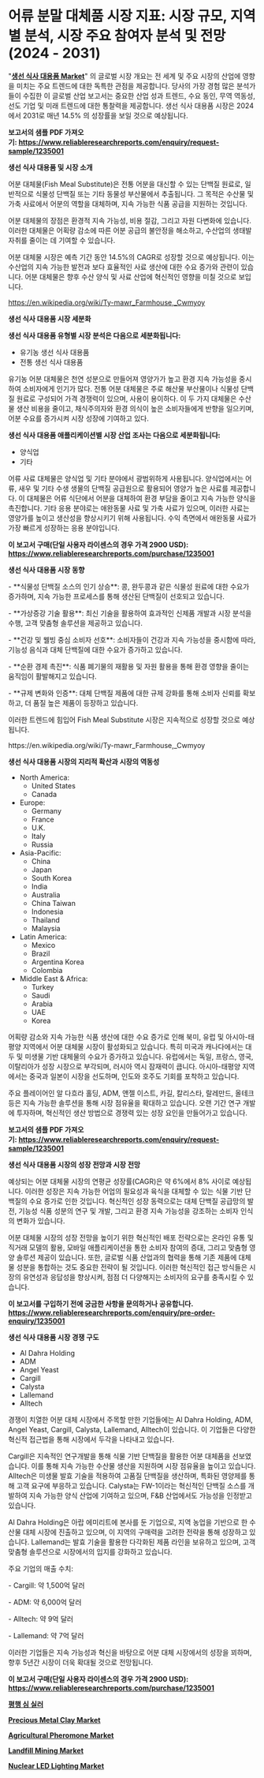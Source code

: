 <p><h1>어류 분말 대체품 시장 지표: 시장 규모, 지역별 분석, 시장 주요 참여자 분석 및 전망 (2024 - 2031)</h1></p><p>"<strong><a href="https://www.reliableresearchreports.com/fish-meal-substitute-r1235001">생선 식사 대용품 Market</a></strong>" 의 글로벌 시장 개요는 전 세계 및 주요 시장의 산업에 영향을 미치는 주요 트렌드에 대한 독특한 관점을 제공합니다. 당사의 가장 경험 많은 분석가들이 수집한 이 글로벌 산업 보고서는 중요한 산업 성과 트렌드, 수요 동인, 무역 역동성, 선도 기업 및 미래 트렌드에 대한 통찰력을 제공합니다. 생선 식사 대용품 시장은 2024에서 2031로 매년 14.5% 의 성장률을 보일 것으로 예상됩니다.</p>
<p><strong>보고서의 샘플 PDF 가져오기:&nbsp;<a href="https://www.reliableresearchreports.com/enquiry/request-sample/1235001">https://www.reliableresearchreports.com/enquiry/request-sample/1235001</a></strong></p>
<p><strong>생선 식사 대용품 및 시장 소개</strong></p>
<p><p>어분 대체물(Fish Meal Substitute)은 전통 어분을 대신할 수 있는 단백질 원료로, 일반적으로 식물성 단백질 또는 기타 동물성 부산물에서 추출됩니다. 그 목적은 수산물 및 가축 사료에서 어분의 역할을 대체하며, 지속 가능한 식품 공급을 지원하는 것입니다. </p><p>어분 대체물의 장점은 환경적 지속 가능성, 비용 절감, 그리고 자원 다변화에 있습니다. 이러한 대체물은 어획량 감소에 따른 어분 공급의 불안정을 해소하고, 수산업의 생태발자취를 줄이는 데 기여할 수 있습니다. </p><p>어분 대체물 시장은 예측 기간 동안 14.5%의 CAGR로 성장할 것으로 예상됩니다. 이는 수산업의 지속 가능한 발전과 보다 효율적인 사료 생산에 대한 수요 증가와 관련이 있습니다. 어분 대체물은 향후 수산 양식 및 사료 산업에 혁신적인 영향을 미칠 것으로 보입니다.</p></p>
<p><a href="https://en.wikipedia.org/wiki/Ty-mawr_Farmhouse,_Cwmyoy">https://en.wikipedia.org/wiki/Ty-mawr_Farmhouse,_Cwmyoy</a></p>
<p><strong>생선 식사 대용품 시장 세분화</strong></p>
<p><strong>생선 식사 대용품 유형별 시장 분석은 다음으로 세분화됩니다:</strong></p>
<p><ul><li>유기농 생선 식사 대용품</li><li>전통 생선 식사 대용품</li></ul></p>
<p><p>유기농 어분 대체물은 천연 성분으로 만들어져 영양가가 높고 환경 지속 가능성을 중시하여 소비자에게 인기가 많다. 전통 어분 대체물은 주로 해산물 부산물이나 식물성 단백질 원료로 구성되어 가격 경쟁력이 있으며, 사용이 용이하다. 이 두 가지 대체물은 수산물 생산 비용을 줄이고, 채식주의자와 환경 의식이 높은 소비자들에게 반향을 일으키며, 어분 수요를 증가시켜 시장 성장에 기여하고 있다.</p></p>
<p><strong>생선 식사 대용품 애플리케이션별 시장 산업 조사는 다음으로 세분화됩니다:</strong></p>
<p><ul><li>양식업</li><li>기타</li></ul></p>
<p><p>어류 사료 대체물은 양식업 및 기타 분야에서 광범위하게 사용됩니다. 양식업에서는 어류, 새우 및 기타 수생 생물의 단백질 공급원으로 활용되어 영양가 높은 사료를 제공합니다. 이 대체물은 어류 식단에서 어분을 대체하여 환경 부담을 줄이고 지속 가능한 양식을 촉진합니다. 기타 응용 분야로는 애완동물 사료 및 가축 사료가 있으며, 이러한 사료는 영양가를 높이고 생산성을 향상시키기 위해 사용됩니다. 수익 측면에서 애완동물 사료가 가장 빠르게 성장하는 응용 분야입니다.</p></p>
<p><strong>이 보고서 구매(단일 사용자 라이센스의 경우 가격 2900 USD): <a href="https://www.reliableresearchreports.com/purchase/1235001">https://www.reliableresearchreports.com/purchase/1235001</a></strong></p>
<p><strong>생선 식사 대용품 시장 동향</strong></p>
<p><p>- **식물성 단백질 소스의 인기 상승**: 콩, 완두콩과 같은 식물성 원료에 대한 수요가 증가하며, 지속 가능한 프로세스를 통해 생산된 단백질이 선호되고 있습니다.</p><p>- **가상증강 기술 활용**: 최신 기술을 활용하여 효과적인 신제품 개발과 시장 분석을 수행, 고객 맞춤형 솔루션을 제공하고 있습니다.</p><p>- **건강 및 웰빙 중심 소비자 선호**: 소비자들이 건강과 지속 가능성을 중시함에 따라, 기능성 음식과 대체 단백질에 대한 수요가 증가하고 있습니다.</p><p>- **순환 경제 촉진**: 식품 폐기물의 재활용 및 자원 활용을 통해 환경 영향을 줄이는 움직임이 활발해지고 있습니다.</p><p>- **규제 변화와 인증**: 대체 단백질 제품에 대한 규제 강화를 통해 소비자 신뢰를 확보하고, 더 품질 높은 제품이 등장하고 있습니다.</p><p>이러한 트렌드에 힘입어 Fish Meal Substitute 시장은 지속적으로 성장할 것으로 예상됩니다.</p></p>
<p>https://en.wikipedia.org/wiki/Ty-mawr_Farmhouse,_Cwmyoy</p>
<p><strong>생선 식사 대용품 시장의 지리적 확산과 시장의 역동성</strong></p>
<p><ul>
    <li>
        North America:
        <ul>
            <li>United States</li>
            <li>Canada</li>
        </ul>
    </li>
    <li>
        Europe:
        <ul>
            <li>Germany</li>
            <li>France</li>
            <li>U.K.</li>
            <li>Italy</li>
            <li>Russia</li>
        </ul>
    </li>
    <li>
        Asia-Pacific:
        <ul>
            <li>China</li>
            <li>Japan</li>
            <li>South Korea</li>
            <li>India</li>
            <li>Australia</li>
            <li>China Taiwan</li>
            <li>Indonesia</li>
            <li>Thailand</li>
            <li>Malaysia</li>
        </ul>
    </li>
    <li>
        Latin America:
        <ul>
            <li>Mexico</li>
            <li>Brazil</li>
            <li>Argentina Korea</li>
            <li>Colombia</li>
        </ul>
    </li>
    <li>
        Middle East & Africa:
        <ul>
            <li>Turkey</li>
            <li>Saudi</li>
            <li>Arabia</li>
            <li>UAE</li>
            <li>Korea</li>
        </ul>
    </li>
    </ul></p>
<p><p>어획량 감소와 지속 가능한 식품 생산에 대한 수요 증가로 인해 북미, 유럽 및 아시아-태평양 지역에서 어분 대체물 시장이 활성화되고 있습니다. 특히 미국과 캐나다에서는 대두 및 미생물 기반 대체물의 수요가 증가하고 있습니다. 유럽에서는 독일, 프랑스, 영국, 이탈리아가 성장 시장으로 부각되며, 러시아 역시 잠재력이 큽니다. 아시아-태평양 지역에서는 중국과 일본이 시장을 선도하며, 인도와 호주도 기회를 포착하고 있습니다.</p><p>주요 플레이어인 알 다흐라 홀딩, ADM, 앤젤 이스트, 카길, 칼리스타, 랄레만드, 올테크 등은 지속 가능한 솔루션을 통해 시장 점유율을 확대하고 있습니다. 오랜 기간 연구 개발에 투자하며, 혁신적인 생산 방법으로 경쟁력 있는 성장 요인을 만들어가고 있습니다.</p></p>
<p><strong>보고서의 샘플 PDF 가져오기:&nbsp;<a href="https://www.reliableresearchreports.com/enquiry/request-sample/1235001">https://www.reliableresearchreports.com/enquiry/request-sample/1235001</a></strong></p>
<p><strong>생선 식사 대용품 시장의 성장 전망과 시장 전망</strong></p>
<p><p>예상되는 어분 대체물 시장의 연평균 성장률(CAGR)은 약 6%에서 8% 사이로 예상됩니다. 이러한 성장은 지속 가능한 어업의 필요성과 육식을 대체할 수 있는 식물 기반 단백질의 수요 증가로 인한 것입니다. 혁신적인 성장 동력으로는 대체 단백질 공급망의 발전, 기능성 식품 성분의 연구 및 개발, 그리고 환경 지속 가능성을 강조하는 소비자 인식의 변화가 있습니다.</p><p>어분 대체물 시장의 성장 전망을 높이기 위한 혁신적인 배포 전략으로는 온라인 유통 및 직거래 모델의 활용, 모바일 애플리케이션을 통한 소비자 참여의 증대, 그리고 맞춤형 영양 솔루션 제공이 있습니다. 또한, 글로벌 식품 산업과의 협력을 통해 기존 제품에 대체물 성분을 통합하는 것도 중요한 전략이 될 것입니다. 이러한 혁신적인 접근 방식들은 시장의 유연성과 응답성을 향상시켜, 점점 더 다양해지는 소비자의 요구를 충족시킬 수 있습니다.</p></p>
<p><strong>이 보고서를 구입하기 전에 궁금한 사항을 문의하거나 공유합니다. <a href="https://www.reliableresearchreports.com/enquiry/pre-order-enquiry/1235001">https://www.reliableresearchreports.com/enquiry/pre-order-enquiry/1235001</a></strong></p>
<p><strong>생선 식사 대용품 시장 경쟁 구도</strong></p>
<p><ul><li>Al Dahra Holding</li><li>ADM</li><li>Angel Yeast</li><li>Cargill</li><li>Calysta</li><li>Lallemand</li><li>Alltech</li></ul></p>
<p><p>경쟁이 치열한 어분 대체 시장에서 주목할 만한 기업들에는 Al Dahra Holding, ADM, Angel Yeast, Cargill, Calysta, Lallemand, Alltech이 있습니다. 이 기업들은 다양한 혁신적 접근법을 통해 시장에서 두각을 나타내고 있습니다.</p><p>Cargill은 지속적인 연구개발을 통해 식물 기반 단백질을 활용한 어분 대체품을 선보였습니다. 이를 통해 지속 가능한 수산물 생산을 지원하며 시장 점유율을 높이고 있습니다. Alltech은 미생물 발효 기술을 적용하여 고품질 단백질을 생산하며, 특화된 영양제를 통해 고객 요구에 부응하고 있습니다. Calysta는 FW-1이라는 혁신적인 단백질 소스를 개발하여 지속 가능한 양식 산업에 기여하고 있으며, F&B 산업에서도 가능성을 인정받고 있습니다. </p><p>Al Dahra Holding은 아랍 에미리트에 본사를 둔 기업으로, 지역 농업을 기반으로 한 수산물 대체 시장에 진출하고 있으며, 이 지역의 구매력을 고려한 전략을 통해 성장하고 있습니다. Lallemand는 발효 기술을 활용한 다각화된 제품 라인을 보유하고 있으며, 고객 맞춤형 솔루션으로 시장에서의 입지를 강화하고 있습니다.</p><p>주요 기업의 매출 수치:</p><p>- Cargill: 약 1,500억 달러</p><p>- ADM: 약 6,000억 달러</p><p>- Alltech: 약 9억 달러</p><p>- Lallemand: 약 7억 달러</p><p>이러한 기업들은 지속 가능성과 혁신을 바탕으로 어분 대체 시장에서의 성장을 꾀하며, 향후 5년간 시장이 더욱 확대될 것으로 전망됩니다.</p></p>
<p><strong>이 보고서 구매(단일 사용자 라이센스의 경우 가격 2900 USD): <a href="https://www.reliableresearchreports.com/purchase/1235001">https://www.reliableresearchreports.com/purchase/1235001</a></strong></p>
<p><strong><p><a href="https://medium.com/@brendanmata77/%EC%84%B8%EA%B3%84-parallel-seam-sealers-market-%EC%9D%80-2024%EC%97%90%EC%84%9C-2031%EB%A1%9C-%EC%97%B0%ED%8F%89%EA%B7%A0-%EC%A6%9D%EA%B0%80%EC%9C%A8%EC%9D%84-%EB%B3%B4%EC%9D%BC-%EA%B2%83%EC%9C%BC%EB%A1%9C-%EC%98%88%EC%83%81%EB%90%A9%EB%8B%88%EB%8B%A4-d083e2184dd6">평행 심 실러</a></p><p><a href="https://www.linkedin.com/pulse/precious-metal-clay-market-investigation-industry-evolution-forecast-tqtyc?trackingId=jelLZz2fQsSO7LsqFjSKmw%3D%3D">Precious Metal Clay Market</a></p><p><a href="https://github.com/NasrinKhan99/Market-Research-Report-List-1/blob/main/agricultural-pheromone-market.md">Agricultural Pheromone Market</a></p><p><a href="https://www.linkedin.com/pulse/landfill-mining-market-report-product-type-construction-landfillmining-xsphc?trackingId=xFZYkxdWTbiN9sivvUY7Og%3D%3D">Landfill Mining Market</a></p><p><a href="https://github.com/petbigbeepjn/Market-Research-Report-List-1/blob/main/nuclear-led-lighting-market.md">Nuclear LED Lighting Market</a></p></strong></p>
<p></p>